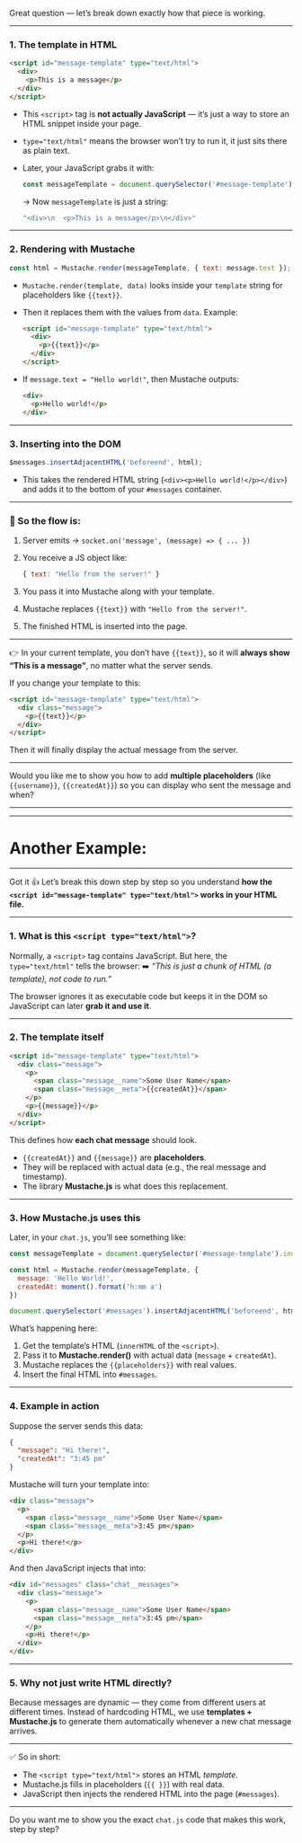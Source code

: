 Great question — let’s break down exactly how that piece is working.

---

### 1. **The template in HTML**

```html
<script id="message-template" type="text/html">
  <div>
    <p>This is a message</p>
  </div>
</script>
```

* This `<script>` tag is **not actually JavaScript** — it’s just a way to store an HTML snippet inside your page.
* `type="text/html"` means the browser won’t try to run it, it just sits there as plain text.
* Later, your JavaScript grabs it with:

  ```js
  const messageTemplate = document.querySelector('#message-template').innerHTML;
  ```

  → Now `messageTemplate` is just a string:

  ```js
  "<div>\n  <p>This is a message</p>\n</div>"
  ```

---

### 2. **Rendering with Mustache**

```js
const html = Mustache.render(messageTemplate, { text: message.text });
```

* `Mustache.render(template, data)` looks inside your `template` string for placeholders like `{{text}}`.
* Then it replaces them with the values from `data`.
  Example:

  ```html
  <script id="message-template" type="text/html">
    <div>
      <p>{{text}}</p>
    </div>
  </script>
  ```
* If `message.text = "Hello world!"`, then Mustache outputs:

  ```html
  <div>
    <p>Hello world!</p>
  </div>
  ```

---

### 3. **Inserting into the DOM**

```js
$messages.insertAdjacentHTML('beforeend', html);
```

* This takes the rendered HTML string (`<div><p>Hello world!</p></div>`) and adds it to the bottom of your `#messages` container.

---

### 🔑 So the flow is:

1. Server emits → `socket.on('message', (message) => { ... })`
2. You receive a JS object like:

   ```js
   { text: "Hello from the server!" }
   ```
3. You pass it into Mustache along with your template.
4. Mustache replaces `{{text}}` with `"Hello from the server!"`.
5. The finished HTML is inserted into the page.

---

👉 In your current template, you don’t have `{{text}}`, so it will **always show “This is a message”**, no matter what the server sends.

If you change your template to this:

```html
<script id="message-template" type="text/html">
  <div class="message">
    <p>{{text}}</p>
  </div>
</script>
```

Then it will finally display the actual message from the server.

---

Would you like me to show you how to add **multiple placeholders** (like `{{username}}`, `{{createdAt}}`) so you can display who sent the message and when?


---
---
# Another Example:
---


Got it 👍 Let’s break this down step by step so you understand **how the `<script id="message-template" type="text/html">` works in your HTML file.**

---

### 1. What is this `<script type="text/html">`?

Normally, a `<script>` tag contains JavaScript.
But here, the `type="text/html"` tells the browser:
➡️ *“This is just a chunk of HTML (a template), not code to run.”*

The browser ignores it as executable code but keeps it in the DOM so JavaScript can later **grab it and use it**.

---

### 2. The template itself

```html
<script id="message-template" type="text/html">
  <div class="message">
    <p>
      <span class="message__name">Some User Name</span>
      <span class="message__meta">{{createdAt}}</span>
    </p>
    <p>{{message}}</p>
  </div>
</script>
```

This defines how **each chat message** should look.

* `{{createdAt}}` and `{{message}}` are **placeholders**.
* They will be replaced with actual data (e.g., the real message and timestamp).
* The library **Mustache.js** is what does this replacement.

---

### 3. How Mustache.js uses this

Later, in your `chat.js`, you’ll see something like:

```js
const messageTemplate = document.querySelector('#message-template').innerHTML

const html = Mustache.render(messageTemplate, {
  message: 'Hello World!',
  createdAt: moment().format('h:mm a')
})

document.querySelector('#messages').insertAdjacentHTML('beforeend', html)
```

What’s happening here:

1. Get the template’s HTML (`innerHTML` of the `<script>`).
2. Pass it to **Mustache.render()** with actual data (`message` + `createdAt`).
3. Mustache replaces the `{{placeholders}}` with real values.
4. Insert the final HTML into `#messages`.

---

### 4. Example in action

Suppose the server sends this data:

```json
{
  "message": "Hi there!",
  "createdAt": "3:45 pm"
}
```

Mustache will turn your template into:

```html
<div class="message">
  <p>
    <span class="message__name">Some User Name</span>
    <span class="message__meta">3:45 pm</span>
  </p>
  <p>Hi there!</p>
</div>
```

And then JavaScript injects that into:

```html
<div id="messages" class="chat__messages">
  <div class="message">
    <p>
      <span class="message__name">Some User Name</span>
      <span class="message__meta">3:45 pm</span>
    </p>
    <p>Hi there!</p>
  </div>
</div>
```

---

### 5. Why not just write HTML directly?

Because messages are dynamic — they come from different users at different times.
Instead of hardcoding HTML, we use **templates + Mustache.js** to generate them automatically whenever a new chat message arrives.

---

✅ So in short:

* The `<script type="text/html">` stores an HTML *template*.
* Mustache.js fills in placeholders (`{{ }}`) with real data.
* JavaScript then injects the rendered HTML into the page (`#messages`).

---

Do you want me to show you the exact `chat.js` code that makes this work, step by step?
